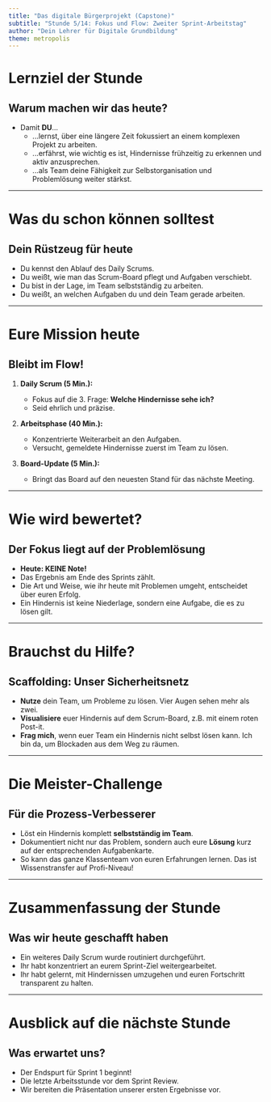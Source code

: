 ```yaml
---
title: "Das digitale Bürgerprojekt (Capstone)"
subtitle: "Stunde 5/14: Fokus und Flow: Zweiter Sprint-Arbeitstag"
author: "Dein Lehrer für Digitale Grundbildung"
theme: metropolis
---
```


# Lernziel der Stunde

## Warum machen wir das heute?

*   Damit **DU**...
    *   ...lernst, über eine längere Zeit fokussiert an einem komplexen Projekt zu arbeiten.
    *   ...erfährst, wie wichtig es ist, Hindernisse frühzeitig zu erkennen und aktiv anzusprechen.
    *   ...als Team deine Fähigkeit zur Selbstorganisation und Problemlösung weiter stärkst.

---

# Was du schon können solltest

## Dein Rüstzeug für heute

*   Du kennst den Ablauf des Daily Scrums.
*   Du weißt, wie man das Scrum-Board pflegt und Aufgaben verschiebt.
*   Du bist in der Lage, im Team selbstständig zu arbeiten.
*   Du weißt, an welchen Aufgaben du und dein Team gerade arbeiten.

---

# Eure Mission heute

## Bleibt im Flow!

1.  **Daily Scrum (5 Min.):**
    *   Fokus auf die 3. Frage: **Welche Hindernisse sehe ich?**
    *   Seid ehrlich und präzise.

2.  **Arbeitsphase (40 Min.):**
    *   Konzentrierte Weiterarbeit an den Aufgaben.
    *   Versucht, gemeldete Hindernisse zuerst im Team zu lösen.

3.  **Board-Update (5 Min.):**
    *   Bringt das Board auf den neuesten Stand für das nächste Meeting.

---

# Wie wird bewertet?

## Der Fokus liegt auf der Problemlösung

*   **Heute: KEINE Note!**
*   Das Ergebnis am Ende des Sprints zählt.
*   Die Art und Weise, wie ihr heute mit Problemen umgeht, entscheidet über euren Erfolg.
*   Ein Hindernis ist keine Niederlage, sondern eine Aufgabe, die es zu lösen gilt.

---

# Brauchst du Hilfe?

## Scaffolding: Unser Sicherheitsnetz

*   **Nutze** dein Team, um Probleme zu lösen. Vier Augen sehen mehr als zwei.
*   **Visualisiere** euer Hindernis auf dem Scrum-Board, z.B. mit einem roten Post-it.
*   **Frag mich**, wenn euer Team ein Hindernis nicht selbst lösen kann. Ich bin da, um Blockaden aus dem Weg zu räumen.

---

# Die Meister-Challenge

## Für die Prozess-Verbesserer

*   Löst ein Hindernis komplett **selbstständig im Team**.
*   Dokumentiert nicht nur das Problem, sondern auch eure **Lösung** kurz auf der entsprechenden Aufgabenkarte.
*   So kann das ganze Klassenteam von euren Erfahrungen lernen. Das ist Wissenstransfer auf Profi-Niveau!

---

# Zusammenfassung der Stunde

## Was wir heute geschafft haben

*   Ein weiteres Daily Scrum wurde routiniert durchgeführt.
*   Ihr habt konzentriert an eurem Sprint-Ziel weitergearbeitet.
*   Ihr habt gelernt, mit Hindernissen umzugehen und euren Fortschritt transparent zu halten.

---

# Ausblick auf die nächste Stunde

## Was erwartet uns?

*   Der Endspurt für Sprint 1 beginnt!
*   Die letzte Arbeitsstunde vor dem Sprint Review.
*   Wir bereiten die Präsentation unserer ersten Ergebnisse vor.

